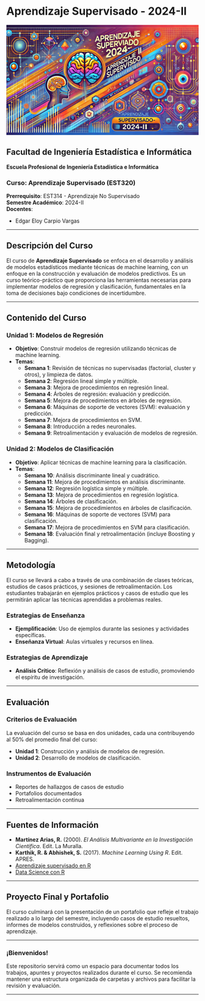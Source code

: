 # Aprendizaje Supervisado - 2024-II

![Aprendizaje Supervisado](images/imag.png)

## Facultad de Ingeniería Estadística e Informática  
**Escuela Profesional de Ingeniería Estadística e Informática**

### Curso: Aprendizaje Supervisado (EST320)  
**Prerrequisito**: EST314 - Aprendizaje No Supervisado  
**Semestre Académico**: 2024-II  
**Docentes**: 
- Edgar Eloy Carpio Vargas

---

## Descripción del Curso

El curso de **Aprendizaje Supervisado** se enfoca en el desarrollo y análisis de modelos estadísticos mediante técnicas de machine learning, con un enfoque en la construcción y evaluación de modelos predictivos. Es un curso teórico-práctico que proporciona las herramientas necesarias para implementar modelos de regresión y clasificación, fundamentales en la toma de decisiones bajo condiciones de incertidumbre.

---

## Contenido del Curso

### **Unidad 1: Modelos de Regresión**
- **Objetivo**: Construir modelos de regresión utilizando técnicas de machine learning.
- **Temas**:
  - **Semana 1**: Revisión de técnicas no supervisadas (factorial, cluster y otros), y limpieza de datos.
  - **Semana 2**: Regresión lineal simple y múltiple.
  - **Semana 3**: Mejora de procedimientos en regresión lineal.
  - **Semana 4**: Árboles de regresión: evaluación y predicción.
  - **Semana 5**: Mejora de procedimientos en árboles de regresión.
  - **Semana 6**: Máquinas de soporte de vectores (SVM): evaluación y predicción.
  - **Semana 7**: Mejora de procedimientos en SVM.
  - **Semana 8**: Introducción a redes neuronales.
  - **Semana 9**: Retroalimentación y evaluación de modelos de regresión.

### **Unidad 2: Modelos de Clasificación**
- **Objetivo**: Aplicar técnicas de machine learning para la clasificación.
- **Temas**:
  - **Semana 10**: Análisis discriminante lineal y cuadrático.
  - **Semana 11**: Mejora de procedimientos en análisis discriminante.
  - **Semana 12**: Regresión logística simple y múltiple.
  - **Semana 13**: Mejora de procedimientos en regresión logística.
  - **Semana 14**: Árboles de clasificación.
  - **Semana 15**: Mejora de procedimientos en árboles de clasificación.
  - **Semana 16**: Máquinas de soporte de vectores (SVM) para clasificación.
  - **Semana 17**: Mejora de procedimientos en SVM para clasificación.
  - **Semana 18**: Evaluación final y retroalimentación (incluye Boosting y Bagging).

---

## Metodología

El curso se llevará a cabo a través de una combinación de clases teóricas, estudios de casos prácticos, y sesiones de retroalimentación. Los estudiantes trabajarán en ejemplos prácticos y casos de estudio que les permitirán aplicar las técnicas aprendidas a problemas reales.

### **Estrategias de Enseñanza**
- **Ejemplificación**: Uso de ejemplos durante las sesiones y actividades específicas.
- **Enseñanza Virtual**: Aulas virtuales y recursos en línea.

### **Estrategias de Aprendizaje**
- **Análisis Crítico**: Reflexión y análisis de casos de estudio, promoviendo el espíritu de investigación.

---

## Evaluación

### **Criterios de Evaluación**
La evaluación del curso se basa en dos unidades, cada una contribuyendo al 50% del promedio final del curso:

- **Unidad 1**: Construcción y análisis de modelos de regresión.
- **Unidad 2**: Desarrollo de modelos de clasificación.

### **Instrumentos de Evaluación**
- Reportes de hallazgos de casos de estudio
- Portafolios documentados
- Retroalimentación continua

---

## Fuentes de Información

- **Martínez Arias, R.** (2000). *El Análisis Multivariante en la Investigación Científica*. Edit. La Muralla.
- **Karthik, R. & Abhishek, S.** (2017). *Machine Learning Using R*. Edit. APRES.
- [Aprendizaje supervisado en R](https://fervilber.github.io/Aprendizaje-supervisado-en-R/index.html)
- [Data Science con R](https://bookdown.org/dparedesi/data-science-con-r/aprendizaje-supervisado.html)

---

## Proyecto Final y Portafolio

El curso culminará con la presentación de un portafolio que refleje el trabajo realizado a lo largo del semestre, incluyendo casos de estudio resueltos, informes de modelos construidos, y reflexiones sobre el proceso de aprendizaje.

---

### ¡Bienvenidos!

Este repositorio servirá como un espacio para documentar todos los trabajos, apuntes y proyectos realizados durante el curso. Se recomienda mantener una estructura organizada de carpetas y archivos para facilitar la revisión y evaluación.

---

